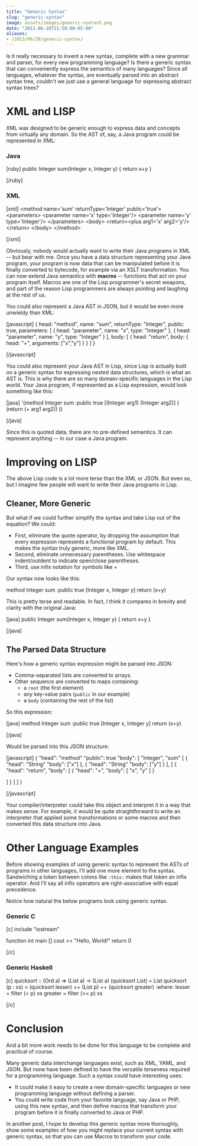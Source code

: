 ```yaml
---
title: "Generic Syntax"
slug: "generic-syntax"
image: assets/images/generic-syntax5.png
date: "2013-06-28T21:50:00-05:00"
aliases:
- /2013/06/28/generic-syntax/
---
```

Is it really necessary to invent a new syntax, complete with a new grammar and parser, for every new programming language?  Is there a generic syntax that can conveniently express the semantics of many languages?  Since all languages, whatever the syntax, are eventually parsed into an abstract syntax tree, couldn't we just use a general language for expressing abstract syntax trees?
<h1>XML and LISP</h1>
XML was designed to be generic enough to express data and concepts from virtually any domain.  So the AST of, say, a Java program could be represented in XML:
<h3>Java</h3>
[ruby]
public Integer sum(Integer x, Integer y) {
return x+y
}

[/ruby]
<h3>XML</h3>
[xml]
&lt;method name='sum' returnType='Integer' public='true'&gt;
&lt;parameters&gt;
&lt;parameter name='x' type='Integer'/&gt;
&lt;parameter name='y' type='Integer'/&gt;
&lt;/parameters&gt;
&lt;body&gt;
&lt;return&gt;&lt;plus arg1='x' arg2='y'/&gt;&lt;/return&gt;
&lt;/body&gt;
&lt;/method&gt;

[/xml]

Obviously, nobody would actually want to write their Java programs in XML -- but bear with me.  Once you have a data structure representing your Java program, your program is now data that can be manipulated before it is finally converted to bytecode, for example via an XSLT transformation.  You can now extend Java semantics with <strong>macros</strong> -- functions that act on your program itself.  Macros are one of the Lisp programmer's secret weapons, and part of the reason Lisp programmers are always pointing and laughing at the rest of us.

You could also represent a Java AST in JSON, but it would be even more unwieldy than XML:

[javascript]
{
head: "method",
name: "sum",
returnType: "Integer",
public: true,
parameters: [
{
head: "parameter",
name: "x",
type: "Integer"
},
{
head: "parameter",
name: "y",
type: "Integer"
}
],
body: [
{
head: "return",
body: {
head: "+",
arguments: ["x","y"]
}
}
]
}

[/javascript]

You could also represent your Java AST in Lisp, since Lisp is actually built on a generic syntax for expressing nested data structures, which is what an AST is.  This is why there are so many domain-specific languages in the Lisp world.  Your Java program, if represented as a Lisp expression, would look something like this:

[java]
'(method Integer sum :public true [(Integer arg1) (Integer arg2)] (
(return (+ arg1 arg2))
))

[/java]

Since this is quoted data, there are no pre-defined semantics.  It can represent anything -- in our case a Java program.
<h1>Improving on LISP</h1>
The above Lisp code is a lot more terse than the XML or JSON.  But even so, but I imagine few people will want to write their Java programs in Lisp.
<h2>Cleaner, More Generic</h2>
But what if we could further simplify the syntax and take Lisp out of the equation?  We could:
<ul>
 	<li>First, eliminate the quote operator, by dropping the assumption that every expression represents a functional program by default.  This makes the syntax truly generic, more like XML.</li>
 	<li>Second, eliminate unnecessary parentheses.  Use whitespace indent/outdent to indicate open/close parentheses.</li>
 	<li>Third, use infix notation for symbols like +</li>
</ul>
Our syntax now looks like this:

method Integer sum :public true [Integer x, Integer y]
return (x+y)

This is  pretty terse and readable.  In fact, I think it compares in brevity and clarity with the original Java:

[java]
public Integer sum(Integer x, Integer y) {
return x+y
}

[/java]
<h2>The Parsed Data Structure</h2>
Here's how a generic syntax expression might be parsed into JSON:
<ul>
 	<li>Comma-separated lists are converted to arrays.</li>
 	<li>Other sequence are converted to maps containing:
<ul>
 	<li>a <code>root</code> (the first element)</li>
 	<li>any key-value pairs (<code>public</code> in our example)</li>
 	<li>a <code>body</code> (containing the rest of the list)</li>
</ul>
</li>
</ul>
So this expression:

[java]
method Integer sum :public true [Integer x, Integer y]
return (x+y)

[/java]

Would be parsed into this JSON structure:

[javascript]
{
"head": "method"
"public": true
"body": [
"Integer",
"sum"
[
{
"head": "String"
"body": ["x"]
},
{
"head": "String"
"body": ["y"]
}
],
[
{
"head": "return",
"body": [
{
"head": "+",
"body": [
"x",
"y"
]
}

]
}
]
]
}

[/javascript]

Your compiler/interpreter could take this object and interpret it in a way that makes sense.  For example, it would be quite straightforward to write an interpreter that applied some transformations or some macros and then converted this data structure into Java.
<h1>Other Language Examples</h1>
Before showing examples of using generic syntax to represent the ASTs of programs in other languages, I'll add one more element to the syntax.  Sandwiching a token between colons like <code>:this:</code> makes that token an infix operator.  And I'll say all infix operators are right-associative with equal precedence.

Notice how natural the below programs look using generic syntax.
<h3>Generic C</h3>
[c]
include "iostream"

function int main []
cout &lt;&lt; "Hello, World!"
return 0

[/c]
<h3>Generic Haskell</h3>
[c]
quicksort :: (Ord a) =&gt; (List a) -&gt; (List a)
(quicksort List) = List
quicksort (p : xs) =
(quicksort lesser) ++ (List p) ++ (quicksort greater)
:where:
lesser  = filter (&lt; p) xs
greater = filter (&gt;= p) xs

[/c]
<h1>Conclusion</h1>
And a bit more work needs to be done for this language to be complete and practical of course.

Many generic data interchange languages exist, such as XML, YAML, and JSON.  But none have been defined to have the versatile terseness required for a programming language.  Such a syntax could have interesting uses:
<ul>
 	<li>It could make it easy to create a new domain-specific languages or new programming language without defining a parser.</li>
 	<li>You could write code from your favorite language, say Java or PHP, using this new syntax, and then define macros that transform your program before it is finally converted to Java or PHP.</li>
</ul>
In another post, I hope to develop this generic syntax more thoroughly, show some examples of how you might replace your current syntax with generic syntax, so that you can use Macros to transform your code.